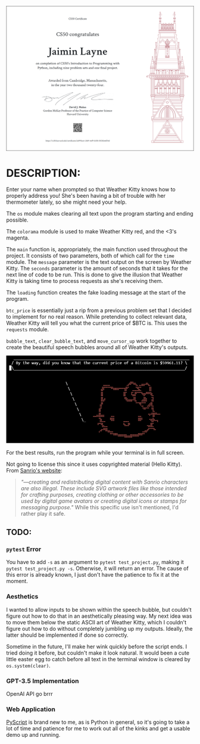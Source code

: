 ![certificate](https://github.com/jaim1n/Weather-Kitty/blob/main/assets/CS50P.png?raw=true)

# DESCRIPTION:
Enter your name when prompted so that Weather Kitty knows how to properly address you!
She's been having a bit of trouble with her thermometer lately, so she might need your help.

The `os` module makes clearing all text upon the program starting and ending possible.

The `colorama` module is used to make Weather Kitty red, and the <3's magenta.

The `main` function is, appropriately, the main function used throughout the project. It consists of two parameters, both of which call for the `time` module.
The `message` parameter is the text output on the screen by Weather Kitty. The `seconds` parameter is the amount of seconds that it takes for the next line of code to be run.
This is done to give the illusion that Weather Kitty is taking time to process requests as she's receiving them.

The `loading` function creates the fake loading message at the start of the program.

`btc_price` is essentially just a rip from a previous problem set that I decided to implement for no real reason.
While pretending to collect relevant data, Weather Kitty will tell you what the current price of $BTC is.
This uses the `requests` module.

`bubble_text`, `clear_bubble_text`, and `move_cursor_up` work together to create the beautiful speech bubbles around all of Weather Kitty's outputs.

![screenshot](https://github.com/jaim1n/Weather-Kitty/blob/main/assets/screenshot.png?raw=true)

For the best results, run the program while your terminal is in full screen.

Not going to license this since it uses copyrighted material (Hello Kitty).
From [Sanrio's website](https://www.sanrio.com/pages/sanrio-intellectual-property-info):
> *"—creating and redistributing digital content with Sanrio characters are also illegal.  These include SVG artwork files like those intended for crafting purposes, creating clothing or other accessories to be used by digital game avatars or creating digital  icons or stamps for messaging purpose."*
While this specific use isn't mentioned, I'd rather play it safe.

## TODO:
### `pytest` Error
You have to add `-s` as an argument to `pytest test_project.py`, making it `pytest test_project.py -s`. Otherwise, it will return an error.
The cause of this error is already known, I just don't have the patience to fix it at the moment.

### Aesthetics
I wanted to allow inputs to be shown within the speech bubble, but couldn't figure out how to do that in an aesthetically pleasing way.
My next idea was to move them below the static ASCII art of Weather Kitty, which I couldn't figure out how to do without completely jumbling up my outputs.
Ideally, the latter should be implemented if done so correctly.

Sometime in the future, I'll make her wink quickly before the script ends. I tried doing it before, but couldn't make it look natural.
It would been a cute little easter egg to catch before all text in the terminal window is cleared by `os.system(clear)`.

### GPT-3.5 Implementation
OpenAI API go brrr

### Web Application
[PyScript](https://pyscript.com/) is brand new to me, as is Python in general, so it's going to take a lot of time and patience for me to work out all of the kinks and get a usable demo up and running.
